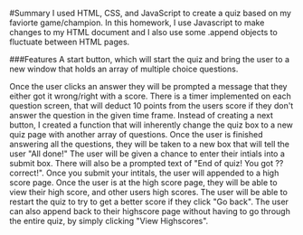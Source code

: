 #Summary 
 I used HTML, CSS, and JavaScript to create a quiz based on my faviorte game/champion.
 In this homework, I use Javascript to make changes to my HTML document and I also use some .append objects to fluctuate between HTML pages.

 ###Features
A start button, which will start the quiz and bring the user to a new window that holds an array of multiple choice questions.

Once the user clicks an answer they will be prompted a message that they either got it wrong/right with a score.
There is a timer implemented on each question screen, that will deduct 10 points from the users score if they don't answer the question in the given time frame.
Instead of creating a next button, I created a function that will inherently change the quiz box to a new quiz page with another array of questions.
Once the user is finished answering all the questions, they will be taken to a new box that will tell the user "All done!"
The user will be given a chance to enter their intials into a submit box.
There will also be a prompted text of "End of quiz! You got ?? correct!".
Once you submit your intitals, the user will appended to a high score page.
Once the user is at the high score page, they will be able to view their high score, and other users high scores.
The user will be able to restart the quiz to try to get a better score if they click "Go back".
The user can also append back to their highscore page without having to go through the entire quiz, by simply clicking "View Highscores".
    